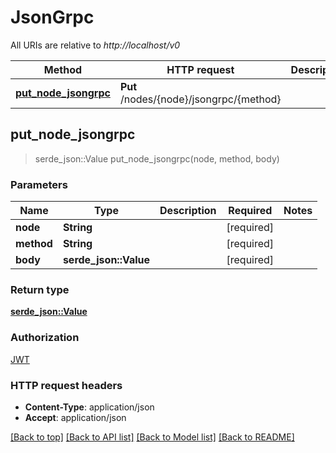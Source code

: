 # JsonGrpc

All URIs are relative to *http://localhost/v0*

Method | HTTP request | Description
------------- | ------------- | -------------
[**put_node_jsongrpc**](JsonGrpc.md#put_node_jsongrpc) | **Put** /nodes/{node}/jsongrpc/{method} | 



## put_node_jsongrpc

> serde_json::Value put_node_jsongrpc(node, method, body)


### Parameters


Name | Type | Description  | Required | Notes
------------- | ------------- | ------------- | ------------- | -------------
**node** | **String** |  | [required] |
**method** | **String** |  | [required] |
**body** | **serde_json::Value** |  | [required] |

### Return type

[**serde_json::Value**](serde_json::Value.md)

### Authorization

[JWT](../README.md#JWT)

### HTTP request headers

- **Content-Type**: application/json
- **Accept**: application/json

[[Back to top]](#) [[Back to API list]](../README.md#documentation-for-api-endpoints) [[Back to Model list]](../README.md#documentation-for-models) [[Back to README]](../README.md)

